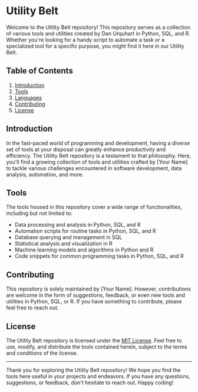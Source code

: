 # Utility Belt

Welcome to the Utility Belt repository! This repository serves as a collection of various tools and utilities created by Dan Urquhart in Python, SQL, and R. Whether you're looking for a handy script to automate a task or a specialized tool for a specific purpose, you might find it here in our Utility Belt.

## Table of Contents

1. [Introduction](#introduction)
2. [Tools](#tools)
3. [Languages](#languages)
4. [Contributing](#contributing)
5. [License](#license)

## Introduction

In the fast-paced world of programming and development, having a diverse set of tools at your disposal can greatly enhance productivity and efficiency. The Utility Belt repository is a testament to that philosophy. Here, you'll find a growing collection of tools and utilities crafted by [Your Name] to tackle various challenges encountered in software development, data analysis, automation, and more.

## Tools

The tools housed in this repository cover a wide range of functionalities, including but not limited to:

- Data processing and analysis in Python, SQL, and R
- Automation scripts for routine tasks in Python, SQL, and R
- Database querying and management in SQL
- Statistical analysis and visualization in R
- Machine learning models and algorithms in Python and R
- Code snippets for common programming tasks in Python, SQL, and R

## Contributing

This repository is solely maintained by [Your Name]. However, contributions are welcome in the form of suggestions, feedback, or even new tools and utilities in Python, SQL, or R. If you have something to contribute, please feel free to reach out.

## License

The Utility Belt repository is licensed under the [MIT License](LICENSE). Feel free to use, modify, and distribute the tools contained herein, subject to the terms and conditions of the license.

---

Thank you for exploring the Utility Belt repository! We hope you find the tools here useful in your projects and endeavors. If you have any questions, suggestions, or feedback, don't hesitate to reach out. Happy coding!

